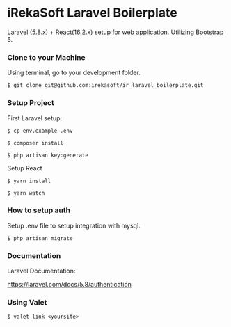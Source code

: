 # iRekaSoft Laravel Boilerplate

Laravel (5.8.x) + React(16.2.x) setup for web application.
Utilizing Bootstrap 5.

### Clone to your Machine

Using terminal, go to your development folder.

`$ git clone git@github.com:irekasoft/ir_laravel_boilerplate.git`

### Setup Project

First Laravel setup:

`$ cp env.example .env`

`$ composer install`

`$ php artisan key:generate`



Setup React

`$ yarn install`

`$ yarn watch`


### How to setup auth 

Setup .env file to setup integration with mysql.

`$ php artisan migrate`


### Documentation 

Laravel Documentation:

https://laravel.com/docs/5.8/authentication

### Using Valet 

`$ valet link <yoursite>`

